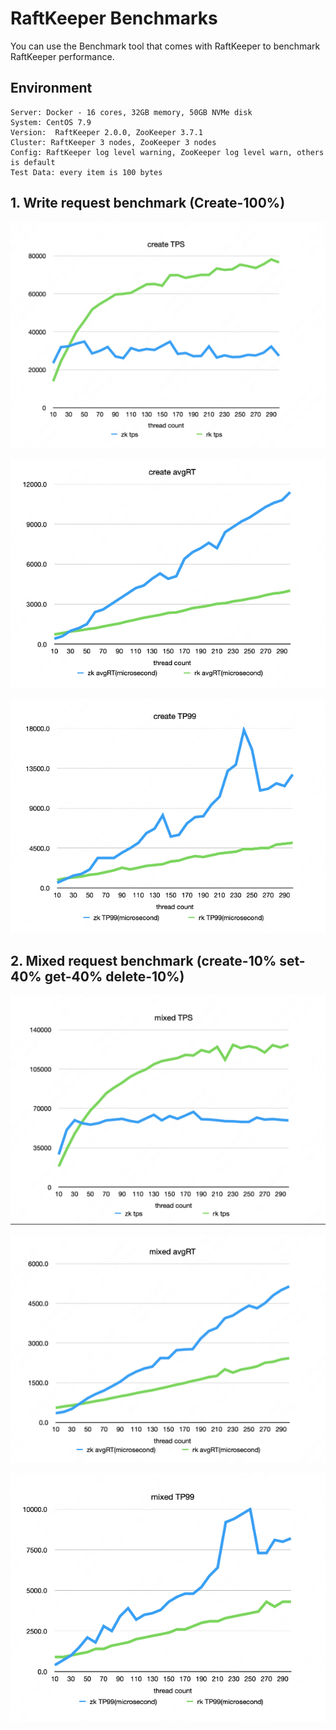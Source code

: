 # RaftKeeper Benchmarks

You can use the Benchmark tool that comes with RaftKeeper to benchmark RaftKeeper performance.


## Environment

```
Server: Docker - 16 cores, 32GB memory, 50GB NVMe disk
System: CentOS 7.9
Version:  RaftKeeper 2.0.0, ZooKeeper 3.7.1
Cluster: RaftKeeper 3 nodes, ZooKeeper 3 nodes
Config: RaftKeeper log level warning, ZooKeeper log level warn, others is default
Test Data: every item is 100 bytes
```

## 1. Write request benchmark (Create-100%)

![benchmark-create-tps.png](images/benchmark-create-tps.png)

![benchmark-create-avgrt.png](images/benchmark-create-avgrt.png)

![benchmark-create-tp99.png](images/benchmark-create-tp99.png)

## 2. Mixed request benchmark (create-10% set-40% get-40% delete-10%)

![benchmark-mixed-tps.png](images/benchmark-mixed-tps.png)

![benchmark-mixed-avgrt.png](images/benchmark-mixed-avgrt.png)

![benchmark-mixed-tp99.png](images/benchmark-mixed-tp99.png)